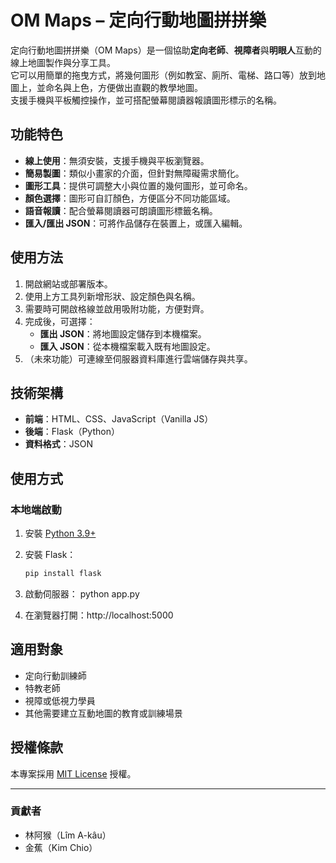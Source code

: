 # OM Maps – 定向行動地圖拼拼樂

定向行動地圖拼拼樂（OM Maps）是一個協助**定向老師**、**視障者**與**明眼人**互動的線上地圖製作與分享工具。  
它可以用簡單的拖曳方式，將幾何圖形（例如教室、廁所、電梯、路口等）放到地圖上，並命名與上色，方便做出直觀的教學地圖。  
支援手機與平板觸控操作，並可搭配螢幕閱讀器報讀圖形標示的名稱。

## 功能特色
- **線上使用**：無須安裝，支援手機與平板瀏覽器。
- **簡易製圖**：類似小畫家的介面，但針對無障礙需求簡化。
- **圖形工具**：提供可調整大小與位置的幾何圖形，並可命名。
- **顏色選擇**：圖形可自訂顏色，方便區分不同功能區域。
- **語音報讀**：配合螢幕閱讀器可朗讀圖形標籤名稱。
- **匯入/匯出 JSON**：可將作品儲存在裝置上，或匯入編輯。

## 使用方法
1. 開啟網站或部署版本。
2. 使用上方工具列新增形狀、設定顏色與名稱。
3. 需要時可開啟格線並啟用吸附功能，方便對齊。
4. 完成後，可選擇：
   - **匯出 JSON**：將地圖設定儲存到本機檔案。
   - **匯入 JSON**：從本機檔案載入既有地圖設定。
5. （未來功能）可連線至伺服器資料庫進行雲端儲存與共享。

## 技術架構
- **前端**：HTML、CSS、JavaScript（Vanilla JS）
- **後端**：Flask（Python）
- **資料格式**：JSON

## 使用方式

### 本地端啟動
1. 安裝 [Python 3.9+](https://www.python.org/downloads/)
2. 安裝 Flask：
   ```bash
   pip install flask
3. 啟動伺服器：
python app.py

4. 在瀏覽器打開：http://localhost:5000

## 適用對象
- 定向行動訓練師
- 特教老師
- 視障或低視力學員
- 其他需要建立互動地圖的教育或訓練場景

## 授權條款
本專案採用 [MIT License](LICENSE) 授權。

---

### 貢獻者
- 林阿猴（Lîm A-kâu）
- 金蕉（Kim Chio）
